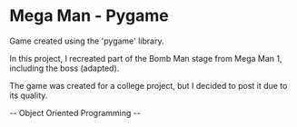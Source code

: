 # Mega Man - Pygame

Game created using the 'pygame' library.

In this project, I recreated part of the Bomb Man stage from Mega Man 1, including the boss (adapted).

The game was created for a college project, but I decided to post it due to its quality.

-- Object Oriented Programming --
